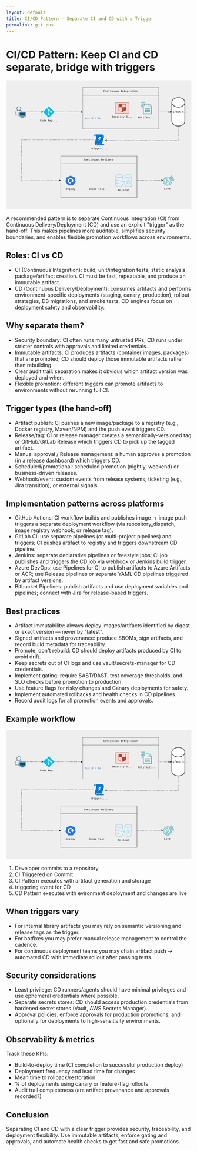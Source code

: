 ```yaml
---
layout: default
title: CI/CD Pattern — Separate CI and CD with a Trigger
permalink: git pus
---
```


# CI/CD Pattern: Keep CI and CD separate, bridge with triggers

<img class="pattern-img" src="/assets/img/CICD-pattern.svg" alt="CI/CD pattern" />

A recommended pattern is to separate Continuous Integration (CI) from Continuous Delivery/Deployment (CD) and use an explicit "trigger" as the hand-off. This makes pipelines more auditable, simplifies security boundaries, and enables flexible promotion workflows across environments.

## Roles: CI vs CD

- CI (Continuous Integration): build, unit/integration tests, static analysis, package/artifact creation. CI must be fast, repeatable, and produce an immutable artifact.
- CD (Continuous Delivery/Deployment): consumes artifacts and performs environment-specific deployments (staging, canary, production), rollout strategies, DB migrations, and smoke tests. CD engines focus on deployment safety and observability.

## Why separate them?

- Security boundary: CI often runs many untrusted PRs; CD runs under stricter controls with approvals and limited credentials.
- Immutable artifacts: CI produces artifacts (container images, packages) that are promoted; CD should deploy those immutable artifacts rather than rebuilding.
- Clear audit trail: separation makes it obvious which artifact version was deployed and when.
- Flexible promotion: different triggers can promote artifacts to environments without rerunning full CI.

## Trigger types (the hand-off)

- Artifact publish: CI pushes a new image/package to a registry (e.g., Docker registry, Maven/NPM) and the push event triggers CD.
- Release/tag: CI or release manager creates a semantically-versioned tag or GitHub/GitLab Release which triggers CD to pick up the tagged artifact.
- Manual approval / Release management: a human approves a promotion (in a release dashboard) which triggers CD.
- Scheduled/promotional: scheduled promotion (nightly, weekend) or business-driven releases.
- Webhook/event: custom events from release systems, ticketing (e.g., Jira transition), or external signals.

## Implementation patterns across platforms

- GitHub Actions: CI workflow builds and publishes image -> image push triggers a separate deployment workflow (via repository_dispatch, image registry webhook, or release tag).
- GitLab CI: use separate pipelines (or multi-project pipelines) and triggers; CI pushes artifact to registry and triggers downstream CD pipeline.
- Jenkins: separate declarative pipelines or freestyle jobs; CI job publishes and triggers the CD job via webhook or Jenkins build trigger.
- Azure DevOps: use Pipelines for CI to publish artifacts to Azure Artifacts or ACR; use Release pipelines or separate YAML CD pipelines triggered by artifact versions.
- Bitbucket Pipelines: publish artifacts and use deployment variables and pipelines; connect with Jira for release-based triggers.

## Best practices

- Artifact immutability: always deploy images/artifacts identified by digest or exact version — never by "latest".
- Signed artifacts and provenance: produce SBOMs, sign artifacts, and record build metadata for traceability.
- Promote, don't rebuild: CD should deploy artifacts produced by CI to avoid drift.
- Keep secrets out of CI logs and use vault/secrets-manager for CD credentials.
- Implement gating: require SAST/DAST, test coverage thresholds, and SLO checks before promotion to production.
- Use feature flags for risky changes and Canary deployments for safety.
- Implement automated rollbacks and health checks in CD pipelines.
- Record audit logs for all promotion events and approvals.

## Example workflow

<img class="pattern-img" src="/assets/img/CICD-pattern.svg" alt="CI/CD pattern" />

1. Developer commits to a repository
2. CI Triggered on Commit
3. CI Pattern executes with artifact generation and storage
4. triggering event for CD
5. CD Pattern executes with evironment deployment and changes are live

## When triggers vary

- For internal library artifacts you may rely on semantic versioning and release tags as the trigger.
- For hotfixes you may prefer manual release management to control the cadence.
- For continuous deployment teams you may chain artifact push -> automated CD with immediate rollout after passing tests.

## Security considerations

- Least privilege: CD runners/agents should have minimal privileges and use ephemeral credentials where possible.
- Separate secrets stores: CD should access production credentials from hardened secret stores (Vault, AWS Secrets Manager).
- Approval policies: enforce approvals for production promotions, and optionally for deployments to high-sensitivity environments.

## Observability & metrics

Track these KPIs:
- Build-to-deploy time (CI completion to successful production deploy)
- Deployment frequency and lead time for changes
- Mean time to rollback/restoration
- % of deployments using canary or feature-flag rollouts
- Audit trail completeness (are artifact provenance and approvals recorded?)

## Conclusion

Separating CI and CD with a clear trigger provides security, traceability, and deployment flexibility. Use immutable artifacts, enforce gating and approvals, and automate health checks to get fast and safe promotions.
